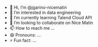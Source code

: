 - 👋 Hi, I’m @jgarino-nicematin
- 👀 I’m interested in data engineering
- 🌱 I’m currently learning Talend Cloud API
- 💞️ I’m looking to collaborate on Nice Matin
- 📫 How to reach me ...
- 😄 Pronouns: ...
- ⚡ Fun fact: ...

<!---
jgarino-nicematin/jgarino-nicematin is a ✨ special ✨ repository because its `README.md` (this file) appears on your GitHub profile.
You can click the Preview link to take a look at your changes.
--->
